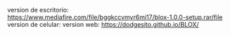 version de escritorio: https://www.mediafire.com/file/bggkccvmyr6mi17/blox-1.0.0-setup.rar/file
version de celular:
version web: https://dodgesito.github.io/BLOX/

